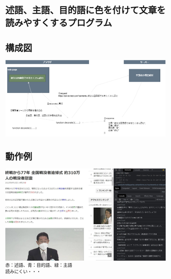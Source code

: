 # 述語、主語、目的語に色を付けて文章を読みやすくするプログラム

# 構成図

![](image_.png)

# 動作例

![](sample.jpg)
赤：述語、青：目的語、緑：主語  
読みにくい・・・
